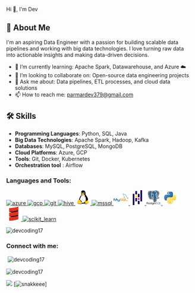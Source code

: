
Hi 👋, I'm Dev

## 🚀 About Me
I'm an aspiring Data Engineer with a passion for building scalable data pipelines and working with big data technologies. I love turning raw data into actionable insights and making data-driven decisions.

- 🌱 I’m currently learning: Apache Spark, Datawarehouse, and Azure ☁️
- 👯 I’m looking to collaborate on: Open-source data engineering projects
- 💬 Ask me about: Data pipelines, ETL processes, and cloud data solutions
- 📫 How to reach me: parmardev379@gmail.com


## 🛠️ Skills
- **Programming Languages**: Python, SQL, Java
- **Big Data Technologies**: Apache Spark, Hadoop, Kafka
- **Databases**: MySQL, PostgreSQL, MongoDB
- **Cloud Platforms**: Azure, GCP
- **Tools**: Git, Docker, Kubernetes
- **Orchestration tool** : Airflow

<h3 align="left">Languages and Tools:</h3>
<p align="left"> <a href="https://azure.microsoft.com/en-in/" target="_blank" rel="noreferrer"> <img src="https://www.vectorlogo.zone/logos/microsoft_azure/microsoft_azure-icon.svg" alt="azure" width="40" height="40"/> </a> <a href="https://cloud.google.com" target="_blank" rel="noreferrer"> <img src="https://www.vectorlogo.zone/logos/google_cloud/google_cloud-icon.svg" alt="gcp" width="40" height="40"/> </a> <a href="https://git-scm.com/" target="_blank" rel="noreferrer"> <img src="https://www.vectorlogo.zone/logos/git-scm/git-scm-icon.svg" alt="git" width="40" height="40"/> </a> <a href="https://hive.apache.org/" target="_blank" rel="noreferrer"> <img src="https://www.vectorlogo.zone/logos/apache_hive/apache_hive-icon.svg" alt="hive" width="40" height="40"/> </a> <a href="https://www.linux.org/" target="_blank" rel="noreferrer"> <img src="https://raw.githubusercontent.com/devicons/devicon/master/icons/linux/linux-original.svg" alt="linux" width="40" height="40"/> </a> <a href="https://www.microsoft.com/en-us/sql-server" target="_blank" rel="noreferrer"> <img src="https://www.svgrepo.com/show/303229/microsoft-sql-server-logo.svg" alt="mssql" width="40" height="40"/> </a> <a href="https://www.mysql.com/" target="_blank" rel="noreferrer"> <img src="https://raw.githubusercontent.com/devicons/devicon/master/icons/mysql/mysql-original-wordmark.svg" alt="mysql" width="40" height="40"/> </a> <a href="https://pandas.pydata.org/" target="_blank" rel="noreferrer"> <img src="https://raw.githubusercontent.com/devicons/devicon/2ae2a900d2f041da66e950e4d48052658d850630/icons/pandas/pandas-original.svg" alt="pandas" width="40" height="40"/> </a> <a href="https://www.postgresql.org" target="_blank" rel="noreferrer"> <img src="https://raw.githubusercontent.com/devicons/devicon/master/icons/postgresql/postgresql-original-wordmark.svg" alt="postgresql" width="40" height="40"/> </a> <a href="https://www.python.org" target="_blank" rel="noreferrer"> <img src="https://raw.githubusercontent.com/devicons/devicon/master/icons/python/python-original.svg" alt="python" width="40" height="40"/> </a> <a href="https://www.scala-lang.org" target="_blank" rel="noreferrer"> <img src="https://raw.githubusercontent.com/devicons/devicon/master/icons/scala/scala-original.svg" alt="scala" width="40" height="40"/> </a> <a href="https://scikit-learn.org/" target="_blank" rel="noreferrer"> <img src="https://upload.wikimedia.org/wikipedia/commons/0/05/Scikit_learn_logo_small.svg" alt="scikit_learn" width="40" height="40"/> </a> </p>


<p align="left"> <img src="https://komarev.com/ghpvc/?username=devcoding17&label=Profile%20views&color=0e75b6&style=flat" alt="devcoding17" /> </p>


<h3 align="left">Connect with me:</h3>
<p align="left">
</p>

<p>&nbsp;<img align="center" src="https://github-readme-stats.vercel.app/api?username=devcoding17&show_icons=true&locale=en" alt="devcoding17" /></p>

<p><img align="center" src="https://github-readme-streak-stats.herokuapp.com/?user=devcoding17&" alt="devcoding17" /></p>



[![](https://visitcount.itsvg.in/api?id=Devcoding17&label=Profile%20Views&color=4&icon=0&pretty=false)](https://visitcount.itsvg.in)
 [![snakkeee](https://github.com/user-attachments/assets/767354e9-fe1e-4009-b421-2f49388bfda5)]
